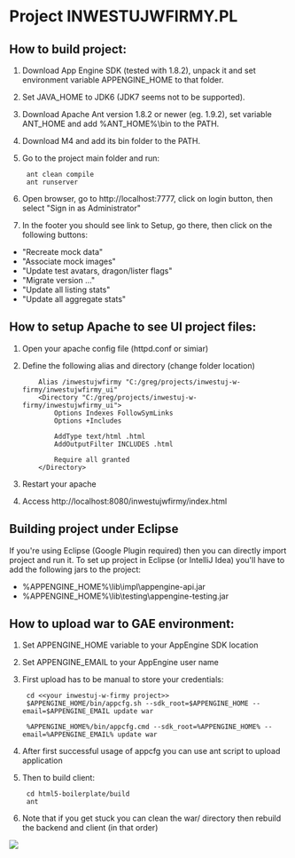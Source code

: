 # Project INWESTUJWFIRMY.PL

## How to build project:

1. Download App Engine SDK (tested with 1.8.2), unpack it and set environment variable APPENGINE_HOME to that folder.
2. Set JAVA_HOME to JDK6 (JDK7 seems not to be supported).
3. Download Apache Ant version 1.8.2 or newer (eg. 1.9.2), set variable ANT_HOME and add %ANT_HOME%\bin to the PATH.
4. Download M4 and add its bin folder to the PATH.
5. Go to the project main folder and run:

		ant clean compile
		ant runserver
6. Open browser, go to http://localhost:7777, click on login button, then select "Sign in as Administrator"
7. In the footer you should see link to Setup, go there, then click on the following buttons:

* "Recreate mock data"
* "Associate mock images"
* "Update test avatars, dragon/lister flags"
* "Migrate version ..."
* "Update all listing stats"
* "Update all aggregate stats"


## How to setup Apache to see UI project files:

1. Open your apache config file (httpd.conf or simiar)
2. Define the following alias and directory (change folder location)

	```ApacheConf
		Alias /inwestujwfirmy "C:/greg/projects/inwestuj-w-firmy/inwestujwfirmy_ui"
		<Directory "C:/greg/projects/inwestuj-w-firmy/inwestujwfirmy_ui">
			Options Indexes FollowSymLinks
			Options +Includes
			
			AddType text/html .html
			AddOutputFilter INCLUDES .html
			
			Require all granted
		</Directory>
	```
3. Restart your apache
4. Access http://localhost:8080/inwestujwfirmy/index.html


## Building project under Eclipse

If you're using Eclipse (Google Plugin required) then you can directly import project and run it.
To set up project in Eclipse (or IntelliJ Idea) you'll have to add the following jars to the project:
* %APPENGINE_HOME%\lib\impl\appengine-api.jar
* %APPENGINE_HOME%\lib\testing\appengine-testing.jar

## How to upload war to GAE environment:
1. Set APPENGINE_HOME variable to your AppEngine SDK location
2. Set APPENGINE_EMAIL to your AppEngine user name
3. First upload has to be manual to store your credentials:

		cd <<your inwestuj-w-firmy project>>
		$APPENGINE_HOME/bin/appcfg.sh --sdk_root=$APPENGINE_HOME --email=$APPENGINE_EMAIL update war

		%APPENGINE_HOME%/bin/appcfg.cmd --sdk_root=%APPENGINE_HOME% --email=%APPENGINE_EMAIL% update war

4. After first successful usage of appcfg you can use ant script to upload application
5. Then to build client:

		cd html5-boilerplate/build
		ant

6. Note that if you get stuck you can clean the war/ directory then rebuild the backend and client (in that order)


![](https://raw.github.com/f-inwest/inwestuj-w-firmy/master/inwestujwfirmy_ui/images/stopka-ue.png?login=grzegorznittner&token=44a462809a214d6f1875824929c1e33a)
